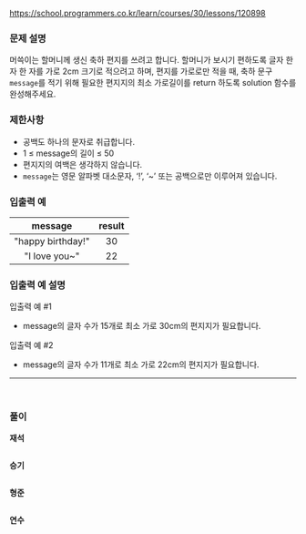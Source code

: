 <https://school.programmers.co.kr/learn/courses/30/lessons/120898>

### **문제 설명**
머쓱이는 할머니께 생신 축하 편지를 쓰려고 합니다. 할머니가 보시기 편하도록 글자 한 자 한 자를 가로 2cm 크기로 적으려고 하며, 편지를 가로로만 적을 때, 축하 문구 `message`를 적기 위해 필요한 편지지의 최소 가로길이를 return 하도록 solution 함수를 완성해주세요.

### **제한사항**

- 공백도 하나의 문자로 취급합니다.
- 1 ≤ message의 길이 ≤ 50
- 편지지의 여백은 생각하지 않습니다.
- `message`는 영문 알파벳 대소문자, ‘!’, ‘~’ 또는 공백으로만 이루어져 있습니다.

### **입출력 예**
message|result
:--:|:--:
"happy birthday!"|30
"I love you~"|22

### 입출력 예 설명

입출력 예 #1
- message의 글자 수가 15개로 최소 가로 30cm의 편지지가 필요합니다.

입출력 예 #2
- message의 글자 수가 11개로 최소 가로 22cm의 편지지가 필요합니다.

---
<br>

### **풀이**

**재석**

```java

```

**승기**

```java

```

**형준**

```java

```

**연수**

```python

```
